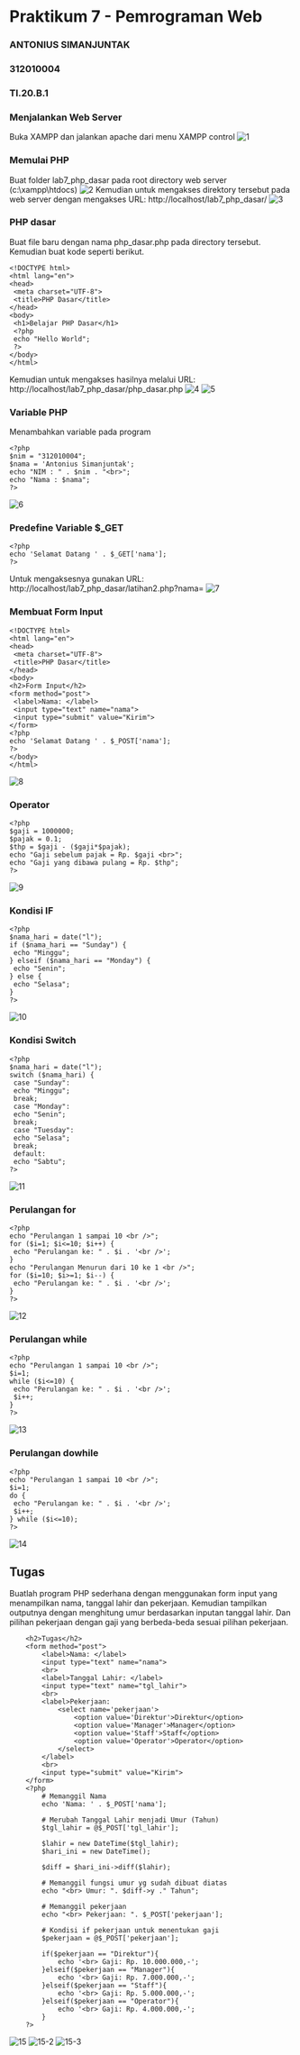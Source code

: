 # Praktikum 7 - Pemrograman Web
### ANTONIUS SIMANJUNTAK
### 312010004
### TI.20.B.1

### Menjalankan Web Server
Buka XAMPP dan jalankan apache dari menu XAMPP control
![1](https://user-images.githubusercontent.com/101562285/168716964-fa37f922-3caa-4d33-8b11-e64c10628db4.png)
### Memulai PHP
Buat folder lab7_php_dasar pada root directory web server (c:\xampp\htdocs)
![2](https://user-images.githubusercontent.com/101562285/168717250-ed1cbffc-b45c-4b0d-b1ef-5827356adedc.png)
Kemudian untuk mengakses direktory tersebut pada web server dengan mengakses URL: 
http://localhost/lab7_php_dasar/
![3](https://user-images.githubusercontent.com/101562285/168717868-1e17c32d-903d-4046-840c-22e0717c0ee6.png)
### PHP dasar
Buat file baru dengan nama php_dasar.php pada directory tersebut. Kemudian buat
kode seperti berikut.
```
<!DOCTYPE html>
<html lang="en">
<head>
 <meta charset="UTF-8">
 <title>PHP Dasar</title>
</head>
<body>
 <h1>Belajar PHP Dasar</h1>
 <?php
 echo "Hello World";
 ?>
</body>
</html>
```
Kemudian untuk mengakses hasilnya melalui URL:
http://localhost/lab7_php_dasar/php_dasar.php
![4](https://user-images.githubusercontent.com/101562285/168719242-2ca0a3a1-37e9-4e89-93c6-046b566accad.png)
![5](https://user-images.githubusercontent.com/101562285/168719255-e5be1f28-f444-4547-be7d-7a506b2a4e95.png)
### Variable PHP
Menambahkan variable pada program
```
<?php
$nim = "312010004";
$nama = 'Antonius Simanjuntak';
echo "NIM : " . $nim . "<br>";
echo "Nama : $nama";
?>

```
![6](https://user-images.githubusercontent.com/101562285/168719876-1d7e982f-8ff6-418c-87a3-cefee05d64f7.png)
### Predefine Variable $_GET
```
<?php
echo 'Selamat Datang ' . $_GET['nama'];
?>
```
Untuk mengaksesnya gunakan URL:
http://localhost/lab7_php_dasar/latihan2.php?nama=
![7](https://user-images.githubusercontent.com/101562285/168723487-485372f8-9838-4386-94e3-a5fcbfbdde25.png)
### Membuat Form Input
```
<!DOCTYPE html>
<html lang="en">
<head>
 <meta charset="UTF-8">
 <title>PHP Dasar</title>
</head>
<body>
<h2>Form Input</h2>
<form method="post">
 <label>Nama: </label>
 <input type="text" name="nama">
 <input type="submit" value="Kirim">
</form>
<?php
echo 'Selamat Datang ' . $_POST['nama'];
?>
</body>
</html>
```
![8](https://user-images.githubusercontent.com/101562285/168725143-cd1f4a6b-ee70-4ed5-9594-1cece80ea860.png)
### Operator
```
<?php
$gaji = 1000000;
$pajak = 0.1;
$thp = $gaji - ($gaji*$pajak);
echo "Gaji sebelum pajak = Rp. $gaji <br>";
echo "Gaji yang dibawa pulang = Rp. $thp";
?>
```
![9](https://user-images.githubusercontent.com/101562285/168725010-c0ffb699-4170-40ef-9f71-7be58d31c4ed.png)
### Kondisi IF
```
<?php
$nama_hari = date("l");
if ($nama_hari == "Sunday") {
 echo "Minggu";
} elseif ($nama_hari == "Monday") {
 echo "Senin";
} else {
 echo "Selasa";
}
?>
```
![10](https://i.imgur.com/yoN1foE.png)
### Kondisi Switch
```
<?php
$nama_hari = date("l");
switch ($nama_hari) {
 case "Sunday":
 echo "Minggu";
 break;
 case "Monday":
 echo "Senin";
 break;
 case "Tuesday":
 echo "Selasa";
 break;
 default:
 echo "Sabtu";
?>
```
![11](https://i.imgur.com/wamUMRu.png)
### Perulangan for
```
<?php
echo "Perulangan 1 sampai 10 <br />";
for ($i=1; $i<=10; $i++) {
 echo "Perulangan ke: " . $i . '<br />';
}
echo "Perulangan Menurun dari 10 ke 1 <br />";
for ($i=10; $i>=1; $i--) {
 echo "Perulangan ke: " . $i . '<br />';
}
?>
```
![12](https://i.imgur.com/O0gybxj.png)
### Perulangan while
```
<?php
echo "Perulangan 1 sampai 10 <br />";
$i=1;
while ($i<=10) {
 echo "Perulangan ke: " . $i . '<br />';
 $i++;
}
?>
```
![13](https://i.imgur.com/OcFoQO6.png)
### Perulangan dowhile
```
<?php
echo "Perulangan 1 sampai 10 <br />";
$i=1;
do {
 echo "Perulangan ke: " . $i . '<br />';
 $i++;
} while ($i<=10);
?>
```
![14](https://i.imgur.com/cnWH0xZ.png)
## Tugas
Buatlah program PHP sederhana dengan menggunakan form input yang menampilkan
nama, tanggal lahir dan pekerjaan. Kemudian tampilkan outputnya dengan menghitung
umur berdasarkan inputan tanggal lahir. Dan pilihan pekerjaan dengan gaji yang
berbeda-beda sesuai pilihan pekerjaan.
```
	<h2>Tugas</h2>
	<form method="post">
		<label>Nama: </label>
		<input type="text" name="nama">
		<br>
		<label>Tanggal Lahir: </label>
		<input type="text" name="tgl_lahir">
		<br>
		<label>Pekerjaan:
			<select name='pekerjaan'>
                <option value='Direktur'>Direktur</option>
                <option value='Manager'>Manager</option>
                <option value='Staff'>Staff</option>
                <option value='Operator'>Operator</option>
			</select>
		</label>
		<br>
		<input type="submit" value="Kirim">
	</form>
	<?php
        # Memanggil Nama
        echo 'Nama: ' . $_POST['nama'];

        # Merubah Tanggal Lahir menjadi Umur (Tahun)
        $tgl_lahir = @$_POST['tgl_lahir'];

        $lahir = new DateTime($tgl_lahir);
        $hari_ini = new DateTime();

        $diff = $hari_ini->diff($lahir);

        # Memanggil fungsi umur yg sudah dibuat diatas
        echo "<br> Umur: ". $diff->y ." Tahun";

        # Memanggil pekerjaan
        echo "<br> Pekerjaan: ". $_POST['pekerjaan'];

        # Kondisi if pekerjaan untuk menentukan gaji
        $pekerjaan = @$_POST['pekerjaan'];

        if($pekerjaan == "Direktur"){
            echo '<br> Gaji: Rp. 10.000.000,-';
        }elseif($pekerjaan == "Manager"){
            echo '<br> Gaji: Rp. 7.000.000,-';
        }elseif($pekerjaan == "Staff"){
            echo '<br> Gaji: Rp. 5.000.000,-';
        }elseif($pekerjaan == "Operator"){
            echo '<br> Gaji: Rp. 4.000.000,-';
        }
    ?>
```
![15](https://i.imgur.com/n4CnQSi.png)
![15-2](https://i.imgur.com/454dGLs.png)
![15-3](https://i.imgur.com/v3hg6pw.png)
